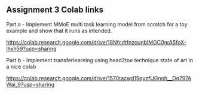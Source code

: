 ## Assignment 3 Colab links

Part a - Implement MMoE multi task learning model from scratch for a toy example and show that it runs as intended.

https://colab.research.google.com/drive/18NfcdtfnzounbIMGC0grA5foX-lhxh59?usp=sharing

Part b - Implement transferlearning using head2toe technique state of art in a nice colab

https://colab.research.google.com/drive/1570tacwd15qyzfUGnoh__Dq797AWai_9?usp=sharing


